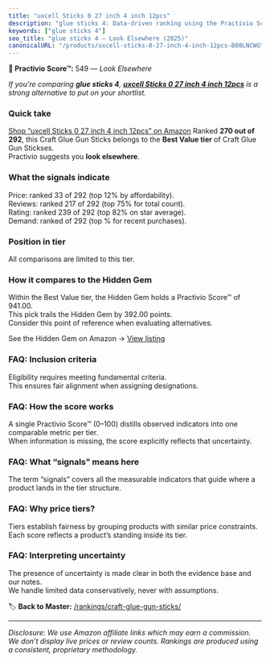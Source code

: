 ```yaml
---
title: "uxcell Sticks 0 27 inch 4 inch 12pcs"
description: "glue sticks 4: Data-driven ranking using the Practivio Score™. Positioned by quality, value, demand, findability, momentum."
keywords: ["glue sticks 4"]
seo_title: "glue sticks 4 — Look Elsewhere (2025)"
canonicalURL: "/products/uxcell-sticks-0-27-inch-4-inch-12pcs-B08LNCWGYZ/"
---
```


**🚫 Practivio Score™:** 549 — _Look Elsewhere_


*If you're comparing **glue sticks 4**, **[uxcell Sticks 0 27 inch 4 inch 12pcs](https://www.amazon.com/dp/B08LNCWGYZ?tag=practivio-20)** is a strong alternative to put on your shortlist.*
### Quick take
[Shop “uxcell Sticks 0 27 inch 4 inch 12pcs” on Amazon](https://www.amazon.com/dp/B08LNCWGYZ?tag=practivio-20)
Ranked **270 out of 292**, this Craft Glue Gun Sticks belongs to the **Best Value tier** of Craft Glue Gun Stickses.  
Practivio suggests you **look elsewhere**.

### What the signals indicate
Price: ranked 33 of 292 (top 12% by affordability).  
Reviews: ranked 217 of 292 (top 75% for total count).  
Rating: ranked 239 of 292 (top 82% on star average).  
Demand: ranked  of 292 (top % for recent purchases).

### Position in tier
All comparisons are limited to this tier.

### How it compares to the Hidden Gem
Within the Best Value tier, the Hidden Gem holds a Practivio Score™ of 941.00.  
This pick trails the Hidden Gem by 392.00 points.  
Consider this point of reference when evaluating alternatives.  

See the Hidden Gem on Amazon → [View listing](https://www.amazon.com/dp/B06W2NBCW5?tag=practivio-20)

### FAQ: Inclusion criteria
Eligibility requires meeting fundamental criteria.  
This ensures fair alignment when assigning designations.

### FAQ: How the score works
A single Practivio Score™ (0–100) distills observed indicators into one comparable metric per tier.  
When information is missing, the score explicitly reflects that uncertainty.

### FAQ: What “signals” means here
The term “signals” covers all the measurable indicators that guide where a product lands in the tier structure.

### FAQ: Why price tiers?
Tiers establish fairness by grouping products with similar price constraints.  
Each score reflects a product’s standing inside its tier.

### FAQ: Interpreting uncertainty
The presence of uncertainty is made clear in both the evidence base and our notes.  
We handle limited data conservatively, never with assumptions.


🏷️ **Back to Master:** [/rankings/craft-glue-gun-sticks/](/rankings/craft-glue-gun-sticks/)

---
_Disclosure: We use Amazon affiliate links which may earn a commission. We don’t display live prices or review counts. Rankings are produced using a consistent, proprietary methodology._

